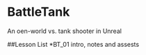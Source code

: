 # BattleTank
An oen-world vs. tank shooter in Unreal 

##Lesson List 
*BT_01 intro, notes and assests 
